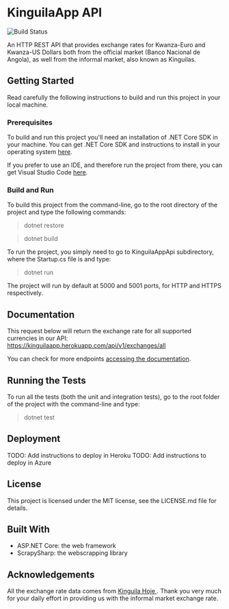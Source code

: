 # KinguilaApp API
![Build Status](https://travis-ci.com/Henry-Keys/kinguilaapp-api.svg?branch=master)

An HTTP REST API that provides exchange rates for Kwanza-Euro and Kwanza-US Dollars both from the official market (Banco Nacional de Angola), as well from the informal market, also known as Kinguilas.

## Getting Started
Read carefully the following instructions to build and run this project in your local machine.

### Prerequisites
To build and run this project you'll need an installation of .NET Core SDK in your machine. You can get .NET Core SDK and instructions to install in your operating system [here](https://dotnet.microsoft.com/download).

If you prefer to use an IDE, and therefore run the project from there, you can get Visual Studio Code [here](https://code.visualstudio.com/).

### Build and Run
To build this project from the command-line, go to the root directory of the project and type the following commands:
> dotnet restore

> dotnet build

To run the project, you simply need to go to KinguilaAppApi subdirectory, where the Startup.cs file is and type:
> dotnet run

The project will run by default at 5000 and 5001 ports, for HTTP and HTTPS respectively.

## Documentation
This request below will return the exchange rate for all supported currencies in our API:
https://kinguilaapp.herokuapp.com/api/v1/exchanges/all

You can check for more endpoints [accessing the documentation](https://kinguilaapp.herokuapp.com/).

## Running the Tests
To run all the tests (both the unit and integration tests), go to the root folder of the project with the command-line and type:
> dotnet test

## Deployment
TODO: Add instructions to deploy in Heroku
TODO: Add instructions to deploy in Azure

## License
This project is licensed under the MIT license, see the LICENSE.md file for details.

## Built With
- ASP.NET Core: the web framework
- ScrapySharp: the webscrapping library

## Acknowledgements
All the exchange rate data comes from [Kinguila Hoje
](kinguilahoje.com). Thank you very much for your daily effort in providing us with the informal market exchange rate.


